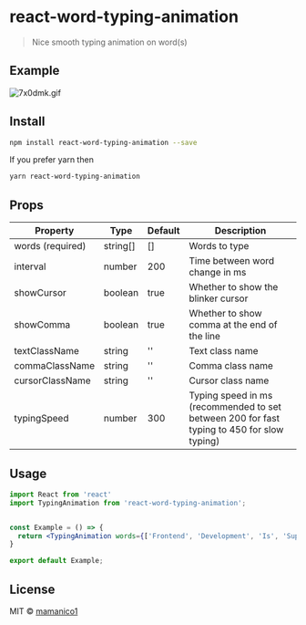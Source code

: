 # react-word-typing-animation
> Nice smooth typing animation on word(s)
 
## Example

![7x0dmk.gif](https://github-production-user-asset-6210df.s3.amazonaws.com/24621016/263520555-770eb3e3-284a-4484-8e7e-61a3ef711d36.gif?X-Amz-Algorithm=AWS4-HMAC-SHA256&X-Amz-Credential=AKIAIWNJYAX4CSVEH53A%2F20230827%2Fus-east-1%2Fs3%2Faws4_request&X-Amz-Date=20230827T094859Z&X-Amz-Expires=300&X-Amz-Signature=670cdb441947682f29b4eac4adeb3cafef373289ab99717c3d588d094adbe4e4&X-Amz-SignedHeaders=host&actor_id=24621016&key_id=0&repo_id=682081031)

## Install

```bash
npm install react-word-typing-animation --save
```

If you prefer yarn then

```bash
yarn react-word-typing-animation
```

## Props

| Property         | Type     | Default | Description                                                                                
|------------------|----------|---------|--------------------------------------------------------------------------------------------|
| words (required) | string[] | []      | Words to type                                                                              |
| interval         | number   | 200     | Time between word change in ms                                                             |
| showCursor       | boolean  | true    | Whether to show the blinker cursor                                                         |
| showComma        | boolean  | true    | Whether to show comma at the end of the line                                               |
| textClassName    | string   | ''      | Text class name                                                                            |
| commaClassName   | string   | ''      | Comma class name                                                                           |
| cursorClassName  | string   | ''      | Cursor class name                                                                          |
| typingSpeed        | number   | 300     | Typing speed in ms (recommended to set between 200 for fast typing to 450 for slow typing) |


## Usage



```jsx
import React from 'react'
import TypingAnimation from 'react-word-typing-animation';


const Example = () => {
  return <TypingAnimation words={['Frontend', 'Development', 'Is', 'Super', 'Fun']} />
}

export default Example;
```

## License

MIT © [mamanico1](https://github.com/mamanico1)
